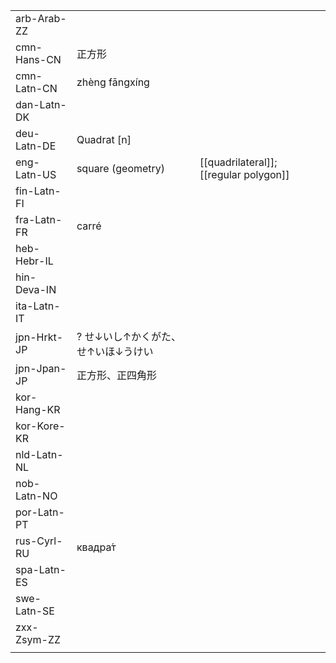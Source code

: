 | | | |
|-|-|-|
| arb-Arab-ZZ |  |  |
| cmn-Hans-CN | 正方形 |  |
| cmn-Latn-CN | zhèng fāngxíng |  |
| dan-Latn-DK |  |  |
| deu-Latn-DE | Quadrat [n] |  |
| eng-Latn-US | square (geometry) | [[quadrilateral]]; [[regular polygon]] |
| fin-Latn-FI |  |  |
| fra-Latn-FR | carré |  |
| heb-Hebr-IL |  |  |
| hin-Deva-IN |  |  |
| ita-Latn-IT |  |  |
| jpn-Hrkt-JP | ? せ↓いし↑かくがた、せ↑いほ↓うけい |  |
| jpn-Jpan-JP | 正方形、正四角形 |  |
| kor-Hang-KR |  |  |
| kor-Kore-KR |  |  |
| nld-Latn-NL |  |  |
| nob-Latn-NO |  |  |
| por-Latn-PT |  |  |
| rus-Cyrl-RU | квадра́т |  |
| spa-Latn-ES |  |  |
| swe-Latn-SE |  |  |
| zxx-Zsym-ZZ |  |  |
|  |  |  |
